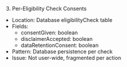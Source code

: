 3. Per-Eligibility Check Consents

  - Location: Database eligibilityCheck table
  - Fields:
    - consentGiven: boolean
    - disclaimerAccepted: boolean
    - dataRetentionConsent: boolean
  - Pattern: Database persistence per check
  - Issue: Not user-wide, fragmented per action